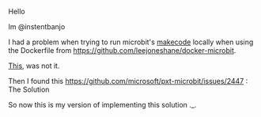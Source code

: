 Hello

Im @instentbanjo

I had a problem when trying to run microbit's [makecode](makecode.microbit.org) locally when using the Dockerfile from https://github.com/leejoneshane/docker-microbit. 

[This](https://github.com/microsoft/pxt-microbit/issues/4848), was not it. 

Then I found this https://github.com/microsoft/pxt-microbit/issues/2447 : The Solution

So now this is my version of implementing this solution ._.
